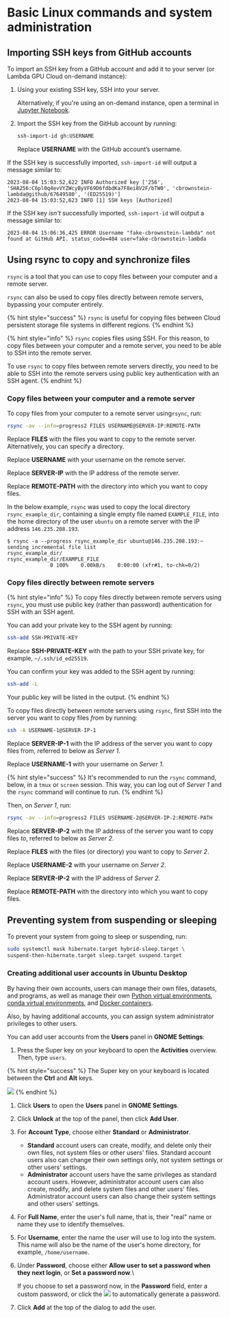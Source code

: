# Basic Linux commands and system administration

## Importing SSH keys from GitHub accounts

To import an SSH key from a GitHub account and add it to your server (or Lambda GPU Cloud on-demand instance):

1.  Using your existing SSH key, SSH into your server.

    Alternatively, if you're using an on-demand instance, open a terminal in [Jupyter Notebook](https://docs.lambdalabs.com/cloud/open-jupyter-notebook/).
2.  Import the SSH key from the GitHub account by running:

    ```bash
    ssh-import-id gh:USERNAME
    ```

    Replace **USERNAME** with the GitHub account’s username.

If the SSH key is successfully imported, `ssh-import-id` will output a message similar to:

```
2023-08-04 15:03:52,622 INFO Authorized key ['256', 'SHA256:C6pl0q4evVYZWcyByVF69D6fdbdKa7F8ei8V2F/bTW0', 'cbrownstein-lambda@github/67649580', '(ED25519)']
2023-08-04 15:03:52,623 INFO [1] SSH keys [Authorized]
```

If the SSH key _isn't_ successfully imported, `ssh-import-id` will output a message similar to:

```
2023-08-04 15:06:36,425 ERROR Username "fake-cbrownstein-lambda" not found at GitHub API. status_code=404 user=fake-cbrownstein-lambda
```

## Using rsync to copy and synchronize files

`rsync` is a tool that you can use to copy files between your computer and a remote server.

`rsync` can also be used to copy files directly between remote servers, bypassing your computer entirely.

{% hint style="success" %}
`rsync` is useful for copying files between Cloud persistent storage file systems in different regions.
{% endhint %}

{% hint style="info" %}
`rsync` copies files using SSH. For this reason, to copy files between your computer and a remote server, you need to be able to SSH into the remote server.

To use `rsync` to copy files between remote servers directly, you need to be able to SSH into the remote servers using public key authentication with an SSH agent.
{% endhint %}

### Copy files between your computer and a remote server

To copy files from your computer to a remote server using`rsync`, run:

```bash
rsync -av --info=progress2 FILES USERNAME@SERVER-IP:REMOTE-PATH
```

Replace **FILES** with the files you want to copy to the remote server. Alternatively, you can specify a directory.

Replace **USERNAME** with your username on the remote server.

Replace **SERVER-IP** with the IP address of the remote server.

Replace **REMOTE-PATH** with the directory into which you want to copy files.

In the below example, `rsync` was used to copy the local directory `rsync_example_dir`, containing a single empty file named `EXAMPLE_FILE`, into the home directory of the user `ubuntu` on a remote server with the IP address `146.235.208.193`.

```
$ rsync -a --progress rsync_example_dir ubuntu@146.235.208.193:~
sending incremental file list
rsync_example_dir/
rsync_example_dir/EXAMPLE_FILE
              0 100%    0.00kB/s    0:00:00 (xfr#1, to-chk=0/2)
```

### Copy files directly between remote servers

{% hint style="info" %}
To copy files directly between remote servers using `rsync`, you must use public key (rather than password) authentication for SSH with an SSH agent.

You can add your private key to the SSH agent by running:

```bash
ssh-add SSH-PRIVATE-KEY
```

Replace **SSH-PRIVATE-KEY** with the path to your SSH private key, for example, `~/.ssh/id_ed25519`.

You can confirm your key was added to the SSH agent by running:

```bash
ssh-add -L
```

Your public key will be listed in the output.
{% endhint %}

To copy files directly between remote servers using `rsync`, first SSH into the server you want to copy files _from_ by running:

```bash
ssh -A USERNAME-1@SERVER-IP-1
```

Replace **SERVER-IP-1** with the IP address of the server you want to copy files from, referred to below as _Server 1_.

Replace **USERNAME-1** with your username on _Server 1_.

{% hint style="success" %}
It's recommended to run the `rsync` command, below, in a `tmux` or `screen` session. This way, you can log out of _Server 1_ and the `rsync` command will continue to run.
{% endhint %}

Then, on _Server 1_, run:

```bash
rsync -av --info=progress2 FILES USERNAME-2@SERVER-IP-2:REMOTE-PATH
```

Replace **SERVER-IP-2** with the IP address of the server you want to copy files _to_, referred to below as _Server 2_.

Replace **FILES** with the files (or directory) you want to copy to _Server 2_.

Replace **USERNAME-2** with your username on _Server 2_.

Replace **SERVER-IP-2** with the IP address of _Server 2_.

Replace **REMOTE-PATH** with the directory into which you want to copy files.

## Preventing system from suspending or sleeping

To prevent your system from going to sleep or suspending, run:

```sh
sudo systemctl mask hibernate.target hybrid-sleep.target \
suspend-then-hibernate.target sleep.target suspend.target
```

### Creating additional user accounts in Ubuntu Desktop

By having their own accounts, users can manage their own files, datasets, and programs, as well as manage their own [Python virtual environments](https://docs.lambdalabs.com/linux/create-python-virtual-environment/), [conda virtual environments](https://docs.lambdalabs.com/linux/create-conda-virtual-environment/), and [Docker containers](https://docs.lambdalabs.com/linux/install-docker-run-container/).

Also, by having additional accounts, you can assign system administrator privileges to other users.

You can add user accounts from the **Users** panel in **GNOME Settings**:

1. Press the Super key on your keyboard to open the **Activities** overview. Then, type `users`.

{% hint style="success" %}
The Super key on your keyboard is located between the **Ctrl** and **Alt** keys.

![](https://docs.lambdalabs.com/lib/images/super-key.svg)
{% endhint %}

1. Click **Users** to open the **Users** panel in **GNOME Settings**.
2. Click **Unlock** at the top of the panel, then click **Add User**.
3. For **Account Type**, choose either **Standard** or **Administrator**.
   * **Standard** account users can create, modify, and delete only their own files, not system files or other users' files. Standard account users also can change their own settings only, not system settings or other users’ settings.
   * **Administrator** account users have the same privileges as standard account users. However, administrator account users can also create, modify, and delete system files and other users' files. Administrator account users can also change their system settings and other users' settings.
4. For **Full Name**, enter the user's full name, that is, their "real" name or name they use to identify themselves.
5. For **Username**, enter the name the user will use to log into the system. This name will also be the name of the user's home directory, for example, `/home/username`.
6.  Under **Password**, choose either **Allow user to set a password when they next login**, or **Set a password now**.\


    If you choose to set a password now, in the **Password** field, enter a custom password, or click the ![](https://docs.lambdalabs.com/lib/images/settings-symbolic.svg) to automatically generate a password.
7. Click **Add** at the top of the dialog to add the user.
